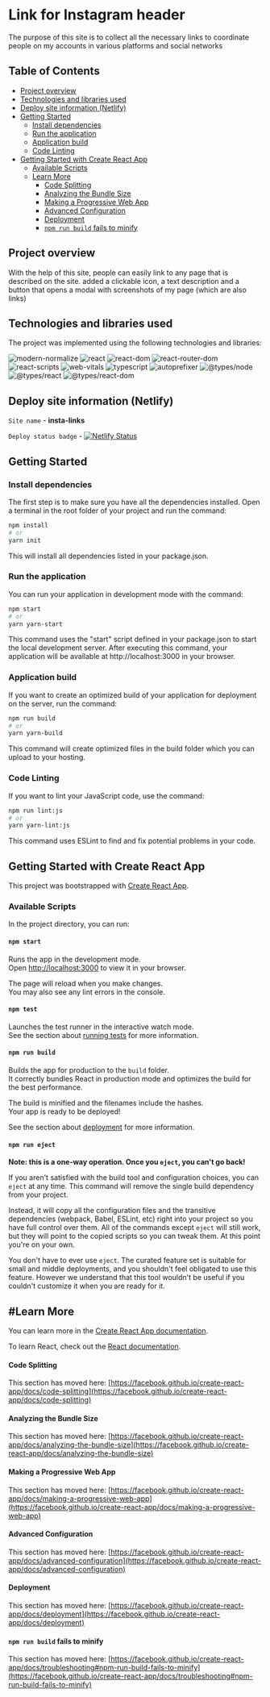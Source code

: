 # Link for Instagram header

The purpose of this site is to collect all the necessary links to coordinate people on my accounts in various platforms and social networks

## Table of Contents

- [Project overview](#project-overview)
- [Technologies and libraries used](#technologies-and-libraries-used)
- [Deploy site information (Netlify)](#deploy-site-information-netlify)
- [Getting Started](#getting-started)
  - [Install dependencies](#install-dependencies)
  - [Run the application](#run-the-application)
  - [Application build](#application-build)
  - [Code Linting](#code-linting)
- [Getting Started with Create React App](#getting-started-with-create-react-app)
  - [Available Scripts](#available-scripts)
  - [Learn More](#learn-more)
    - [Code Splitting](#code-splitting)
    - [Analyzing the Bundle Size](#analyzing-the-bundle-size)
    - [Making a Progressive Web App](#making-a-progressive-web-app)
    - [Advanced Configuration](#advanced-configuration)
    - [Deployment](#deployment)
    - [`npm run build` fails to minify](#npm-run-build-fails-to-minify)

## Project overview

With the help of this site, people can easily link to any page that is described on the site.
added a clickable icon, a text description and a button that opens a modal with screenshots of my page (which are also links)

## Technologies and libraries used

The project was implemented using the following technologies and libraries:

![modern-normalize](https://img.shields.io/npm/v/modern-normalize/latest.svg)
![react](https://img.shields.io/npm/v/react/latest.svg)
![react-dom](https://img.shields.io/npm/v/react-dom/latest.svg)
![react-router-dom](https://img.shields.io/npm/v/react-router-dom/latest.svg)
![react-scripts](https://img.shields.io/npm/v/react-scripts/latest.svg)
![web-vitals](https://img.shields.io/npm/v/web-vitals/latest.svg)
![typescript](https://img.shields.io/npm/v/typescript/latest.svg)
![autoprefixer](https://img.shields.io/npm/v/autoprefixer/latest.svg)
![@types/node](https://img.shields.io/npm/v/@types/node/latest.svg)
![@types/react](https://img.shields.io/npm/v/@types/react/latest.svg)
![@types/react-dom](https://img.shields.io/npm/v/@types/react-dom/latest.svg)

## Deploy site information (Netlify)

`Site name` - **insta-links**

`Deploy status badge` - [![Netlify Status](https://api.netlify.com/api/v1/badges/1e64177f-c9e7-41b4-a7c7-3b3a10954d7e/deploy-status)](https://app.netlify.com/sites/insta-links/deploys)

## Getting Started

### Install dependencies

The first step is to make sure you have all the dependencies installed. Open a terminal in the root folder of your project and run the command:

```bash
npm install
# or
yarn init
```

This will install all dependencies listed in your package.json.

### Run the application

You can run your application in development mode with the command:

```bash
npm start
# or
yarn yarn-start
```

This command uses the "start" script defined in your package.json to start the local development server. After executing this command, your application will be available at http://localhost:3000 in your browser.

### Application build

If you want to create an optimized build of your application for deployment on the server, run the command:

```bash
npm run build
# or
yarn yarn-build
```

This command will create optimized files in the build folder which you can upload to your hosting.

### Code Linting

If you want to lint your JavaScript code, use the command:

```bash
npm run lint:js
# or
yarn yarn-lint:js
```

This command uses ESLint to find and fix potential problems in your code.

## Getting Started with Create React App

This project was bootstrapped with [Create React App](https://github.com/facebook/create-react-app).

### Available Scripts

In the project directory, you can run:

#### `npm start`

Runs the app in the development mode.\
Open [http://localhost:3000](http://localhost:3000) to view it in your browser.

The page will reload when you make changes.\
You may also see any lint errors in the console.

#### `npm test`

Launches the test runner in the interactive watch mode.\
See the section about [running tests](https://facebook.github.io/create-react-app/docs/running-tests) for more information.

#### `npm run build`

Builds the app for production to the `build` folder.\
It correctly bundles React in production mode and optimizes the build for the best performance.

The build is minified and the filenames include the hashes.\
Your app is ready to be deployed!

See the section about [deployment](https://facebook.github.io/create-react-app/docs/deployment) for more information.

#### `npm run eject`

**Note: this is a one-way operation. Once you `eject`, you can't go back!**

If you aren't satisfied with the build tool and configuration choices, you can `eject` at any time. This command will remove the single build dependency from your project.

Instead, it will copy all the configuration files and the transitive dependencies (webpack, Babel, ESLint, etc) right into your project so you have full control over them. All of the commands except `eject` will still work, but they will point to the copied scripts so you can tweak them. At this point you're on your own.

You don't have to ever use `eject`. The curated feature set is suitable for small and middle deployments, and you shouldn't feel obligated to use this feature. However we understand that this tool wouldn't be useful if you couldn't customize it when you are ready for it.

## #Learn More

You can learn more in the [Create React App documentation](https://facebook.github.io/create-react-app/docs/getting-started).

To learn React, check out the [React documentation](https://reactjs.org/).

#### Code Splitting

This section has moved here: [https://facebook.github.io/create-react-app/docs/code-splitting](https://facebook.github.io/create-react-app/docs/code-splitting)

#### Analyzing the Bundle Size

This section has moved here: [https://facebook.github.io/create-react-app/docs/analyzing-the-bundle-size](https://facebook.github.io/create-react-app/docs/analyzing-the-bundle-size)

#### Making a Progressive Web App

This section has moved here: [https://facebook.github.io/create-react-app/docs/making-a-progressive-web-app](https://facebook.github.io/create-react-app/docs/making-a-progressive-web-app)

#### Advanced Configuration

This section has moved here: [https://facebook.github.io/create-react-app/docs/advanced-configuration](https://facebook.github.io/create-react-app/docs/advanced-configuration)

#### Deployment

This section has moved here: [https://facebook.github.io/create-react-app/docs/deployment](https://facebook.github.io/create-react-app/docs/deployment)

#### `npm run build` fails to minify

This section has moved here: [https://facebook.github.io/create-react-app/docs/troubleshooting#npm-run-build-fails-to-minify](https://facebook.github.io/create-react-app/docs/troubleshooting#npm-run-build-fails-to-minify)
